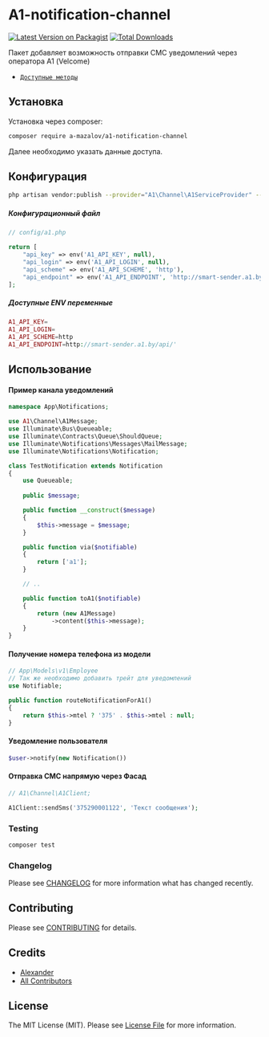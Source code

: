 # A1-notification-channel

[![Latest Version on Packagist](https://img.shields.io/packagist/v/a-mazalov/a1-channel.svg?style=flat-square)](https://packagist.org/packages/a-mazalov/a1-notification-channel)
[![Total Downloads](https://img.shields.io/packagist/dt/a-mazalov/a1-channel.svg?style=flat-square)](https://packagist.org/packages/a-mazalov/a1-notification-channel)

Пакет добавляет возможность отправки СМС уведомлений через оператора А1 (Velcome)

* [`Доступные методы`](/src/ClientInterface.php)

## Установка

Установка через composer:

```bash
composer require a-mazalov/a1-notification-channel
```
Далее необходимо указать данные доступа.

## Конфигурация
```bash
php artisan vendor:publish --provider="A1\Channel\A1ServiceProvider" --tag="config"
```
##### Конфигурационный файл 
```php
// config/a1.php

return [
    "api_key" => env('A1_API_KEY', null),
    "api_login" => env('A1_API_LOGIN', null),
    "api_scheme" => env('A1_API_SCHEME', 'http'),
    "api_endpoint" => env('A1_API_ENDPOINT', 'http://smart-sender.a1.by/api/'),
];
```

##### Доступные ENV переменные
```php
A1_API_KEY=
A1_API_LOGIN=
A1_API_SCHEME=http
A1_API_ENDPOINT=http://smart-sender.a1.by/api/'
```

## Использование
#### Пример канала уведомлений
``` php
namespace App\Notifications;

use A1\Channel\A1Message;
use Illuminate\Bus\Queueable;
use Illuminate\Contracts\Queue\ShouldQueue;
use Illuminate\Notifications\Messages\MailMessage;
use Illuminate\Notifications\Notification;

class TestNotification extends Notification
{
    use Queueable;
    
    public $message;

    public function __construct($message)
    {
        $this->message = $message;
    }

    public function via($notifiable)
    {
        return ['a1'];
    }

    // ..

    public function toA1($notifiable)
    {
        return (new A1Message)
            ->content($this->message);
    }
}
```

#### Получение номера телефона из модели

``` php
// App\Models\v1\Employee
// Так же необходимо добавить трейт для уведомлений
use Notifiable;

public function routeNotificationForA1()
{
    return $this->mtel ? '375' . $this->mtel : null;
}
```

#### Уведомление пользователя
``` php
$user->notify(new Notification())
```

#### Отправка СМС напрямую через Фасад
```php
// A1\Channel\A1Client;

A1Client::sendSms('375290001122', 'Текст сообщения');
```



### Testing

``` bash
composer test
```

### Changelog

Please see [CHANGELOG](CHANGELOG.md) for more information what has changed recently.

## Contributing

Please see [CONTRIBUTING](CONTRIBUTING.md) for details.

## Credits

- [Alexander](https://github.com/a-mazalov)
- [All Contributors](../../contributors)

## License

The MIT License (MIT). Please see [License File](LICENSE.md) for more information.
